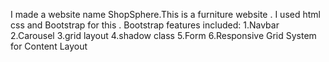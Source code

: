 I made a website name ShopSphere.This is a furniture website . I used html css and Bootstrap for this . 
Bootstrap features included: 
1.Navbar
2.Carousel
3.grid layout
4.shadow class
5.Form
6.Responsive Grid System for Content Layout
